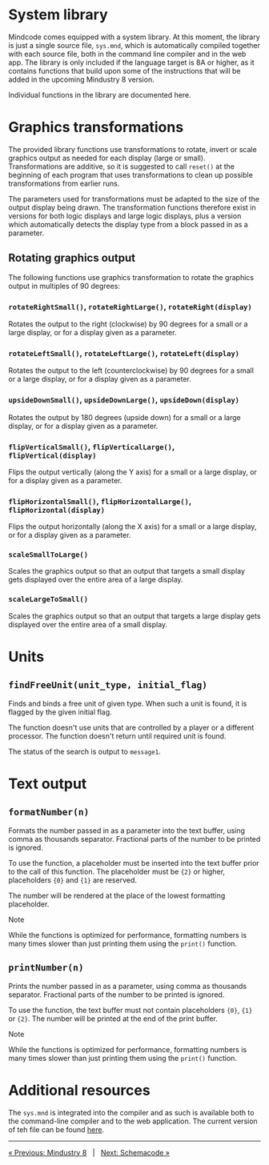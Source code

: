 # System library

Mindcode comes equipped with a system library. At this moment, the library is just a single source file, `sys.mnd`, which is automatically compiled together with each source file, both in the command line compiler and in the web app. The library is only included if the language target is 8A or higher, as it contains functions that build upon some of the instructions that will be added in the upcoming Mindustry 8 version.

Individual functions in the library are documented here.

# Graphics transformations

The provided library functions use transformations to rotate, invert or scale graphics output as needed for each display (large or small). Transformations are additive, so it is suggested to call `reset()` at the beginning of each program that uses transformations to clean up possible transformations from earlier runs.

The parameters used for transformations must be adapted to the size of the output display being drawn. The transformation functions therefore exist in versions for both logic displays and large logic displays, plus a version which automatically detects the display type from a block passed in as a parameter.   

## Rotating graphics output

The following functions use graphics transformation to rotate the graphics output in multiples of 90 degrees:

### `rotateRightSmall()`, `rotateRightLarge()`, `rotateRight(display)`

Rotates the output to the right (clockwise) by 90 degrees for a small or a large display, or for a display given as a parameter.

### `rotateLeftSmall()`, `rotateLeftLarge()`, `rotateLeft(display)`

Rotates the output to the left (counterclockwise) by 90 degrees for a small or a large display, or for a display given as a parameter.

### `upsideDownSmall()`, `upsideDownLarge()`, `upsideDown(display)`

Rotates the output by 180 degrees (upside down) for a small or a large display, or for a display given as a parameter.

### `flipVerticalSmall()`, `flipVerticalLarge()`, `flipVertical(display)`

Flips the output vertically (along the Y axis) for a small or a large display, or for a display given as a parameter.

### `flipHorizontalSmall()`, `flipHorizontalLarge()`, `flipHorizontal(display)`

Flips the output horizontally (along the X axis) for a small or a large display, or for a display given as a parameter.

### `scaleSmallToLarge()`

Scales the graphics output so that an output that targets a small display gets displayed over the entire area of a large display. 

### `scaleLargeToSmall()`

Scales the graphics output so that an output that targets a large display gets displayed over the entire area of a small display. 

# Units

## `findFreeUnit(unit_type, initial_flag)`

Finds and binds a free unit of given type. When such a unit is found, it is flagged by the given initial flag.

The function doesn't use units that are controlled by a player or a different processor. The function doesn't return until required unit is found.

The status of the search is output to `message1`. 

# Text output

## `formatNumber(n)`

Formats the number passed in as a parameter into the text buffer, using comma as thousands separator. Fractional parts of the number to be printed is ignored. 

To use the function, a placeholder must be inserted into the text buffer prior to the call of this function. The placeholder must be `{2}` or higher, placeholders `{0}` and `{1}` are reserved.

The number will be rendered at the place of the lowest formatting placeholder.

> [!NOTE]
> While the functions is optimized for performance, formatting numbers is many times slower than just printing them using the `print()` function.

## `printNumber(n)`

Prints the number passed in as a parameter, using comma as thousands separator. Fractional parts of the number to be printed is ignored.

To use the function, the text buffer must not contain placeholders `{0}`, `{1}` or `{2}`. The number will be printed at the end of the print buffer.

> [!NOTE]
> While the functions is optimized for performance, formatting numbers is many times slower than just printing them using the `print()` function.

# Additional resources

The `sys.mnd` is integrated into the compiler and as such is available both to the command-line compiler and to the web application. The current version of teh file can be found [here](/mindcode/src/main/resources/library/sys.mnd).

---

[« Previous: Mindustry 8](MINDUSTRY-8.markdown) &nbsp; | &nbsp; [Next: Schemacode »](SCHEMACODE.markdown)
